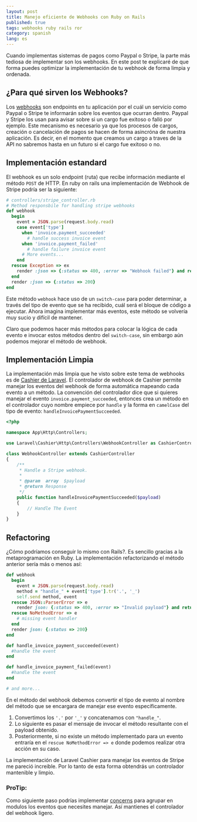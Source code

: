 ```yaml
---
layout: post
title: Manejo eficiente de Webhooks con Ruby on Rails
published: true
tags: webhooks ruby rails ror
category: spanish
lang: es
---
```


Cuando implementas sistemas de pagos como Paypal o Stripe, la parte más tediosa de implementar son los webhooks. En este post te explicaré de que forma puedes optimizar la implementación de tu webhook de forma limpia y ordenada.

<!-- more -->

## ¿Para qué sirven los Webhooks?

Los [webhooks](https://en.wikipedia.org/wiki/Webhook) son endpoints en tu aplicación por el cuál un servicio como Paypal o Stripe te informarán sobre los eventos que ocurran dentro. Paypal y Stripe los usan para avisar sobre si un cargo fue exitoso o falló por ejemplo. Este mecanismo es necesario ya que los procesos de cargos, creación o cancelación de pagos se hacen de forma asincróna de nuestra aplicación. Es decir, en el momento que creamos un cargo a traves de la API no sabremos hasta en un futuro si el cargo fue exitoso o no.

## Implementación estandard

El webhook es un solo endpoint (ruta) que recibe información mediante el método `POST` de HTTP. En ruby on rails una implementación de Webhook de Stripe podría ser la siguiente:

```ruby
# controllers/stripe_controller.rb
# Method responsbile for handling stripe webhooks
def webhook
  begin
    event = JSON.parse(request.body.read)
    case event['type']
      when 'invoice.payment_succeeded'
        # handle success invoice event
      when 'invoice.payment_failed'
        # handle failure invoice event
      # More events...
    end
  rescue Exception => ex
    render :json => {:status => 400, :error => "Webhook failed"} and return
  end
  render :json => {:status => 200}
end
```

Este método `webhook` hace uso de un `switch-case` para poder determinar, a través del tipo de evento que se ha recibido, cuál será el bloque de código a ejecutar. Ahora imagina implementar más eventos, este método se volvería muy sucio y difícil de mantener.

Claro que podemos hacer más métodos para colocar la lógica de cada evento e invocar estos métodos dentro del `switch-case`, sin embargo aún podemos mejorar el método de webhook.

## Implementación Limpia

La implementación más limpia que he visto sobre este tema de webhooks es de [Cashier de Laravel](https://laravel.com/docs/5.6/billing#defining-webhook-event-handlers). El controlador de webhook de Cashier permite manejar los eventos del webhook de forma automática mapeando cada evento a un método. La convención del controlador dice que si quieres manejar el evento `invoice.payment_succeeded`, entonces crea un método en el controlador cuyo nombre empiece por `handle` y la forma en `camelCase` del tipo de evento: `handleInvoicePaymentSucceeded`.

```php
<?php

namespace App\Http\Controllers;

use Laravel\Cashier\Http\Controllers\WebhookController as CashierController;

class WebhookController extends CashierController
{
    /**
     * Handle a Stripe webhook.
     *
     * @param  array  $payload
     * @return Response
     */
    public function handleInvoicePaymentSucceeded($payload)
    {
        // Handle The Event
    }
}
```

## Refactoring

¿Cómo podríamos conseguir lo mismo con Rails?. Es sencillo gracias a la metaprogramación en Ruby. La implementación refactorizando el método anterior sería más o menos así:

```ruby
def webhook
  begin
    event = JSON.parse(request.body.read)
    method = "handle_" + event['type'].tr('.', '_')
    self.send method, event
  rescue JSON::ParserError => e
    render json: {:status => 400, :error => "Invalid payload"} and return
  rescue NoMethodError => e
    # missing event handler
  end
  render json: {:status => 200}
end

def handle_invoice_payment_succeeded(event)
  #handle the event
end

def handle_invoice_payment_failed(event)
  #handle the event
end

# and more...
```

En el método del webhook debemos convertir el tipo de evento al nombre del método que se encargara de manejar ese evento específicamente.

1. Convertimos los `'.'` por `'_'` y concatenamos con `"handle_"`.
2. Lo siguiente es pasar el mensaje de invocar el método resultante con el payload obtenido.
3. Posteriormente, si no existe un método implementado para un evento entraría en el `rescue NoMethodError => e` donde podemos realizar otra acción en su caso.

La implementación de Laravel Cashier para manejar los eventos de Stripe me pareció increible. Por lo tanto de esta forma obtendrás un controlador mantenible y limpio.

### ProTip:

Como siguiente paso podrías implementar [concerns](http://api.rubyonrails.org/classes/ActiveSupport/Concern.html) para agrupar en modulos los eventos que necesites manejar. Así mantienes el controlador del webhook ligero.
